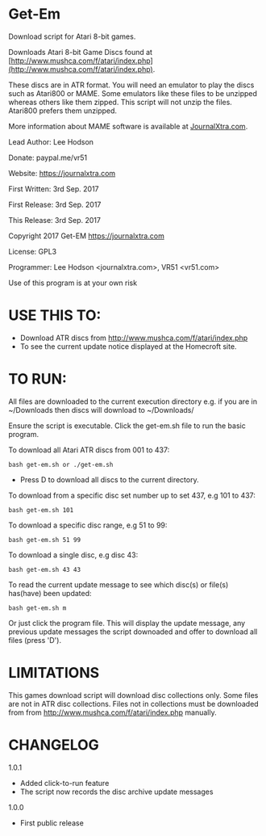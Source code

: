 # Get-Em

Download script for Atari 8-bit games.

Downloads Atari 8-bit Game Discs found at [http://www.mushca.com/f/atari/index.php](http://www.mushca.com/f/atari/index.php).

These discs are in ATR format. You will need an emulator to play the discs such as Atari800 or MAME. Some emulators like these files to be unzipped whereas others like them zipped. This script will not unzip the files. Atari800 prefers them unzipped.

More information about MAME software is available at [JournalXtra.com](https://journalxtra.com/gaming/download-complete-sets-of-mess-and-mame-roms/).

Lead Author: Lee Hodson

Donate: paypal.me/vr51

Website: https://journalxtra.com

First Written: 3rd Sep. 2017

First Release: 3rd Sep. 2017

This Release: 3rd Sep. 2017

Copyright 2017 Get-EM <https://journalxtra.com>

License: GPL3

Programmer: Lee Hodson <journalxtra.com>, VR51 <vr51.com>

Use of this program is at your own risk

# USE THIS TO:

- Download ATR discs from http://www.mushca.com/f/atari/index.php
- To see the current update notice displayed at the Homecroft site.

# TO RUN:

All files are downloaded to the current execution directory e.g. if you are in ~/Downloads then discs will download to ~/Downloads/<files>

Ensure the script is executable. Click the get-em.sh file to run the basic program.

To download all Atari ATR discs from 001 to 437:

```bash get-em.sh or ./get-em.sh```
- Press D to download all discs to the current directory.

To download from a specific disc set number up to set 437, e.g 101 to 437:

```bash get-em.sh 101```

To download a specific disc range, e.g 51 to 99:

```bash get-em.sh 51 99```

To download a single disc, e.g disc 43:

```bash get-em.sh 43 43```

To read the current update message to see which disc(s) or file(s) has(have) been updated:

```bash get-em.sh m```

Or just click the program file. This will display the update message, any previous update messages the script downoaded and offer to download all files (press 'D').

# LIMITATIONS

This games download script will download disc collections only. Some files are not in ATR disc collections. Files not in collections must be downloaded from from http://www.mushca.com/f/atari/index.php manually.

# CHANGELOG

1.0.1

- Added click-to-run feature
- The script now records the disc archive update messages

1.0.0

- First public release
